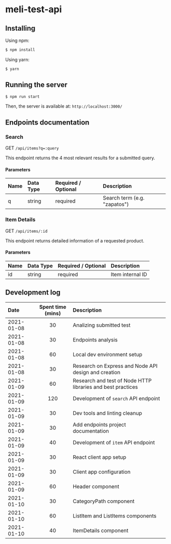 # meli-test-api

## Installing

Using npm:

```bash
$ npm install
```

Using yarn:

```bash
$ yarn
```

## Running the server

```bash
$ npm run start
```

Then, the server is available at: `http://localhost:3000/`

## Endpoints documentation

### Search

GET `/api/items?q=:query`

This endpoint returns the 4 most relevant results for a submitted query.

#### Parameters

| Name | Data Type | Required / Optional | Description                  |
|:-----|:----------|:--------------------|:-----------------------------|
| q    | string    | required            | Search term (e.g. "zapatos") |

### Item Details

GET `/api/items/:id`

This endpoint returns detailed information of a requested product.

#### Parameters

| Name | Data Type | Required / Optional | Description      |
|:-----|:----------|:--------------------|:-----------------|
| id   | string    | required            | Item internal ID |


## Development log

| Date       | Spent time (mins) | Description                                                 |
|:-----------|:-----------------:|:------------------------------------------------------------|
| 2021-01-08 |        30         | Analizing submitted test                                    |
| 2021-01-08 |        30         | Endpoints analysis                                          |
| 2021-01-08 |        60         | Local dev environment setup                                 |
| 2021-01-08 |        30         | Research on Express and Node API design and creation        |
| 2021-01-09 |        60         | Research and test of Node HTTP libraries and best practices |
| 2021-01-09 |        120        | Development of `search` API endpoint                        |
| 2021-01-09 |        30         | Dev tools and linting cleanup                               |
| 2021-01-09 |        30         | Add endpoints project documentation                         |
| 2021-01-09 |        40         | Development of `item` API endpoint                          |
| 2021-01-09 |        30         | React client app setup                                      |
| 2021-01-09 |        30         | Client app configuration                                    |
| 2021-01-09 |        60         | Header component                                            |
| 2021-01-10 |        30         | CategoryPath component                                      |
| 2021-01-10 |        60         | ListItem and ListItems components                           |
| 2021-01-10 |        40         | ItemDetails component                                       |
